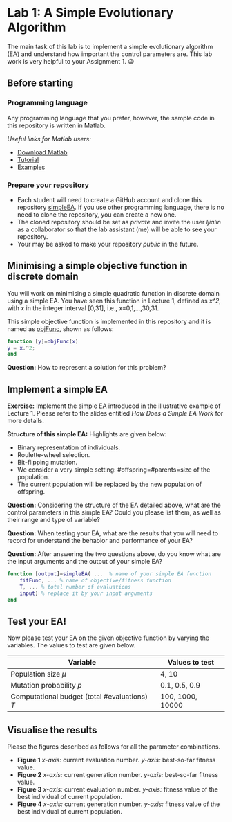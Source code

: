 # Lab 1: A Simple Evolutionary Algorithm

The main task of this lab is to implement a simple evolutionary algorithm (EA) and understand how important the control parameters are. 
This lab work is very helpful to your Assignment 1. :grinning:

## Before starting

### Programming language
Any programming language that you prefer, however, the sample code in this repository is written in Matlab.

*Useful links for Matlab users:*
* [Download Matlab](http://lib.sustc.edu.cn/UserFiles/download/1489545490853.docx?locale=zh_CN)
* [Tutorial](https://ww2.mathworks.cn/support/learn-with-matlab-tutorials.html)
* [Examples](https://ww2.mathworks.cn/help/examples.html)


### Prepare your repository
* Each student will need to create a GitHub account and clone this repository [simpleEA](https://github.com/SUSTech-EC2020/simpleEA.git). If you use other programming language, there is no need to clone the repository, you can create a new one.
* The cloned repository should be set as *private* and invite the user *ljialin* as a collaborator so that the lab assistant (me) will be able to see your repository.
* Your may be asked to make your repository *public* in the future.

## Minimising a simple objective function in discrete domain
You will work on minimising a simple quadratic function in discrete domain using a simple EA. You have seen this function in Lecture 1, defined as *x^2*, with *x* in the integer interval [0,31], i.e., x=0,1,...,30,31.


This simple objective function is implemented in this repository and it is named as [objFunc](), shown as follows:
```matlab
function [y]=objFunc(x)
y = x.^2;
end
```

**Question:** How to represent a solution for this problem?

## Implement a simple EA
**Exercise:** Implement the simple EA introduced in the illustrative example of Lecture 1.
Please refer to the slides entitled *How Does a Simple EA Work* for more details.

**Structure of this simple EA:** Highlights are given below:
* Binary representation of individuals.
* Roulette-wheel selection.
* Bit-flipping mutation.
* We consider a very simple setting: #offspring=#parents=size of the population. 
* The current population will be replaced by the new population of offspring.

**Question:** Considering the structure of the EA detailed above, what are the control parameters in this simple EA? Could you please list them, as well as their range and type of variable?

**Question:** When testing your EA, what are the results that you will need to record for understand the behabior and performance of your EA?

**Question:** After answering the two questions above, do you know what are the input arguments and the output of your simple EA?

```matlab
function [output]=simpleEA( ...  % name of your simple EA function
    fitFunc, ... % name of objective/fitness function
    T, ... % total number of evaluations
    input) % replace it by your input arguments
end
```

## Test your EA!
Now please test your EA on the given objective function by varying the variables. The values to test are given below.

|Variable | Values to test|
|---------|---------------|
|Population size $\mu$ | 4, 10 |
|Mutation probability $p$   | 0.1, 0.5, 0.9 |
|Computational budget (total #evaluations) $T$   | 100, 1000, 10000|


## Visualise the results
Please the figures described as follows for all the parameter combinations.
* **Figure 1** *x-axis:* current evaluation number. *y-axis:* best-so-far fitness value.
* **Figure 2** *x-axis:* current generation number. *y-axis:* best-so-far fitness value.
* **Figure 3** *x-axis:* current evaluation number. *y-axis:* fitness value of the best individual of current population.
* **Figure 4** *x-axis:* current generation number. *y-axis:* fitness value of the best individual of current population.



